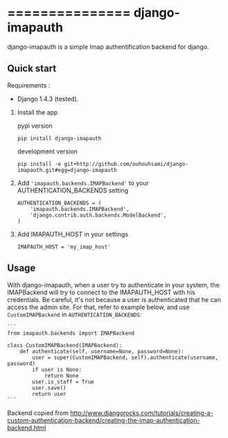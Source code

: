 ===============
django-imapauth
===============

django-imapauth is a simple Imap authentification backend for django.


Quick start
-----------

Requirements : 
* Django 1.4.3 (tested).


1. Install the app

    pypi version

    ```
    pip install django-imapauth
    ```

    development version

    ```
    pip install -e git+http://github.com/ouhouhsami/django-imapauth.git#egg=django-imapauth
    ```

2. Add ```'imapauth.backends.IMAPBackend'``` to your AUTHENTICATION_BACKENDS setting

    ```
    AUTHENTICATION_BACKENDS = (
        'imapauth.backends.IMAPBackend',
        'django.contrib.auth.backends.ModelBackend',
    )
    ```

3. Add IMAPAUTH_HOST in your settings

    ```
    IMAPAUTH_HOST = 'my_imap_host'
    ```


Usage
-----

With django-imapauth, when a user try to authenticate in your system, the IMAPBackend will try to connect to the IMAPAUTH_HOST with his credentials. 
Be careful, it's not because a user is authenticated that he can access the admin site. For that, refer to example below, and use ```CustomIMAPBackend``` in ```AUTHENTICATION_BACKENDS```:

    ```
    from imapauth.backends import IMAPBackend

    class CustomIMAPBackend(IMAPBackend):
        def authenticate(self, username=None, password=None):
            user = super(CustomIMAPBackend, self).authenticate(username, password)
            if user is None:
                return None
            user.is_staff = True
            user.save()
            return user
    ```


Backend copied from http://www.djangorocks.com/tutorials/creating-a-custom-authentication-backend/creating-the-imap-authentication-backend.html